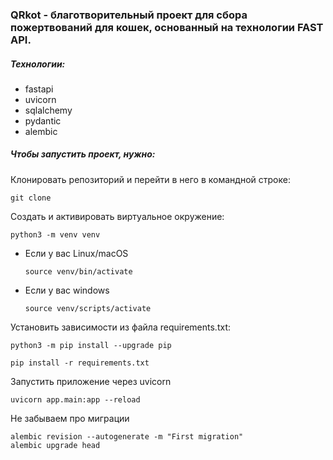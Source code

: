 ### QRkot - благотворительный проект для сбора пожертвований для кошек, основанный на технологии FAST API.

##### Технологии:
+ fastapi
+ uvicorn
+ sqlalchemy
+ pydantic
+ alembic

##### Чтобы запустить проект, нужно:
Клонировать репозиторий и перейти в него в командной строке:

```
git clone
```

Cоздать и активировать виртуальное окружение:

```
python3 -m venv venv
```

* Если у вас Linux/macOS

    ```
    source venv/bin/activate
    ```

* Если у вас windows

    ```
    source venv/scripts/activate
    ```

Установить зависимости из файла requirements.txt:

```
python3 -m pip install --upgrade pip
```

```
pip install -r requirements.txt
```

Запустить приложение через uvicorn

```
uvicorn app.main:app --reload
```

Не забываем про миграции

```
alembic revision --autogenerate -m "First migration"
alembic upgrade head

```
